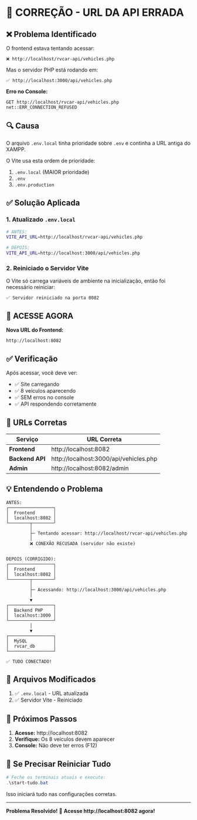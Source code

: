 # 🔧 CORREÇÃO - URL DA API ERRADA

## ❌ Problema Identificado

O frontend estava tentando acessar:

```
❌ http://localhost/rvcar-api/vehicles.php
```

Mas o servidor PHP está rodando em:

```
✅ http://localhost:3000/api/vehicles.php
```

**Erro no Console:**

```
GET http://localhost/rvcar-api/vehicles.php net::ERR_CONNECTION_REFUSED
```

## 🔍 Causa

O arquivo `.env.local` tinha prioridade sobre `.env` e continha a URL antiga do XAMPP.

O Vite usa esta ordem de prioridade:

1. `.env.local` (MAIOR prioridade)
2. `.env`
3. `.env.production`

## ✅ Solução Aplicada

### 1. Atualizado `.env.local`

```bash
# ANTES:
VITE_API_URL=http://localhost/rvcar-api/vehicles.php

# DEPOIS:
VITE_API_URL=http://localhost:3000/api/vehicles.php
```

### 2. Reiniciado o Servidor Vite

O Vite só carrega variáveis de ambiente na inicialização, então foi necessário reiniciar:

```
✅ Servidor reiniciado na porta 8082
```

## 🚀 ACESSE AGORA

**Nova URL do Frontend:**

```
http://localhost:8082
```

## ✅ Verificação

Após acessar, você deve ver:

- ✅ Site carregando
- ✅ 8 veículos aparecendo
- ✅ SEM erros no console
- ✅ API respondendo corretamente

## 🔗 URLs Corretas

| Serviço         | URL Correta                            |
| --------------- | -------------------------------------- |
| **Frontend**    | http://localhost:8082                  |
| **Backend API** | http://localhost:3000/api/vehicles.php |
| **Admin**       | http://localhost:8082/admin            |

## 💡 Entendendo o Problema

```
ANTES:
┌─────────────────┐
│  Frontend       │
│  localhost:8082 │
└────────┬────────┘
         │
         ├─ Tentando acessar: http://localhost/rvcar-api/vehicles.php
         │
         ❌ CONEXÃO RECUSADA (servidor não existe)


DEPOIS (CORRIGIDO):
┌─────────────────┐
│  Frontend       │
│  localhost:8082 │
└────────┬────────┘
         │
         ├─ Acessando: http://localhost:3000/api/vehicles.php
         │
         ▼
┌─────────────────┐
│  Backend PHP    │
│  localhost:3000 │
└─────────────────┘
         │
         ▼
┌─────────────────┐
│  MySQL          │
│  rvcar_db       │
└─────────────────┘

✅ TUDO CONECTADO!
```

## 📝 Arquivos Modificados

1. ✅ `.env.local` - URL atualizada
2. ✅ Servidor Vite - Reiniciado

## 🎯 Próximos Passos

1. **Acesse:** http://localhost:8082
2. **Verifique:** Os 8 veículos devem aparecer
3. **Console:** Não deve ter erros (F12)

## 🔄 Se Precisar Reiniciar Tudo

```powershell
# Feche os terminais atuais e execute:
.\start-tudo.bat
```

Isso iniciará tudo nas configurações corretas.

---

**Problema Resolvido!** 🎉
**Acesse http://localhost:8082 agora!**
